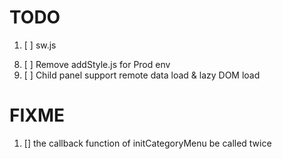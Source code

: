 # TODO

1. [ ] sw.js
<!-- 3. [ ] add new plugin of webpack to optimize image's size -->
<!-- 7. [ ] Map-> FE GEOLocation | BE IPLocation -->
8. [ ] Remove addStyle.js for Prod env
9. [ ] Child panel support remote data load & lazy DOM load
<!-- 10. [ ] URL request param -->


# FIXME
1. [] the callback function of initCategoryMenu be called twice
